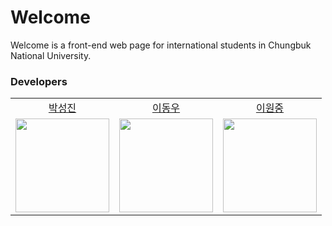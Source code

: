﻿# Welcome
Welcome is a front-end web page for international students in Chungbuk National University.

### Developers
<table align="center">
<tr align="center">
<td><a href="https://github.com/L-o-g-a-n">박성진</a></td>
<td><a href="https://github.com/DongWooE">이동우</a></td>
<td><a href="https://github.com/WonJoongLee">이원중</a></td>
</tr>
  <tr align="center">
    <td><img src="https://github.com/L-o-g-a-n.png" width="150"></td>
    <td><img src="https://github.com/DongWooE.png" width="150"></td>
    <td><img src="https://github.com/WonJoongLee.png" width="150"></td>
  </tr>
</table>

